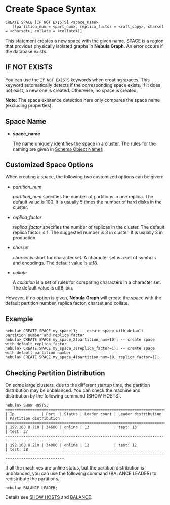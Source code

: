 # Create Space Syntax

```ngql
CREATE SPACE [IF NOT EXISTS] <space_name>
   [(partition_num = <part_num>, replica_factor = <raft_copy>, charset = <charset>, collate = <collate>)]
```

This statement creates a new space with the given name. SPACE is a region that provides physically isolated graphs in **Nebula Graph**. An error occurs if the database exists.

## IF NOT EXISTS

You can use the `If NOT EXISTS` keywords when creating spaces. This keyword automatically detects if the corresponding space exists. If it does not exist, a new one is created. Otherwise, no space is created.

**Note:** The space existence detection here only compares the space name (excluding properties).

## Space Name

* **space_name**

    The name uniquely identifies the space in a cluster. The rules for the naming are given in [Schema Object Names](../../3.language-structure/schema-object-names.md)

## Customized Space Options

When creating a space, the following two customized options can be given:

* _partition_num_

    _partition_num_ specifies the number of partitions in one replica. The default value is 100. It is usually 5 times the number of hard disks in the cluster.

* _replica_factor_

    _replica_factor_ specifies the number of replicas in the cluster. The default replica factor is 1. The suggested number is 3 in cluster. It is usually 3 in production.

* _charset_

    _charset_ is short for character set. A character set is a set of symbols and encodings. The default value is utf8.

* _collate_

    A _collation_ is a set of rules for comparing characters in a character set. The default value is utf8_bin.

However, if no option is given, **Nebula Graph** will create the space with the default partition number, replica factor, charset and collate.

## Example

```ngql
nebula> CREATE SPACE my_space_1; -- create space with default partition number and replica factor
nebula> CREATE SPACE my_space_2(partition_num=10); -- create space with default replica factor
nebula> CREATE SPACE my_space_3(replica_factor=1); -- create space with default partition number
nebula> CREATE SPACE my_space_4(partition_num=10, replica_factor=1);
```

## Checking Partition Distribution

On some large clusters, due to the different startup time, the partition distribution may be unbalanced. You can check the machine and distribution by the following command (SHOW HOSTS).

```ngql
nebula> SHOW HOSTS;
================================================================================================
| Ip            | Port  | Status | Leader count | Leader distribution | Partition distribution |
================================================================================================
| 192.168.8.210 | 34600 | online | 13           | test: 13            | test: 37               |
------------------------------------------------------------------------------------------------
| 192.168.8.210 | 34900 | online | 12           | test: 12            | test: 38               |
------------------------------------------------------------------------------------------------
```

If all the machines are online status, but the partition distribution is unbalanced, you can use the following command (BALANCE LEADER) to redistribute the partitions.

```ngql
nebula> BALANCE LEADER;
```

Details see [SHOW HOSTS](../3.utility-statements/show-statements/show-hosts-syntax.md) and [BALANCE](../../../3.build-develop-and-administration/5.storage-service-administration/storage-balance.md).
